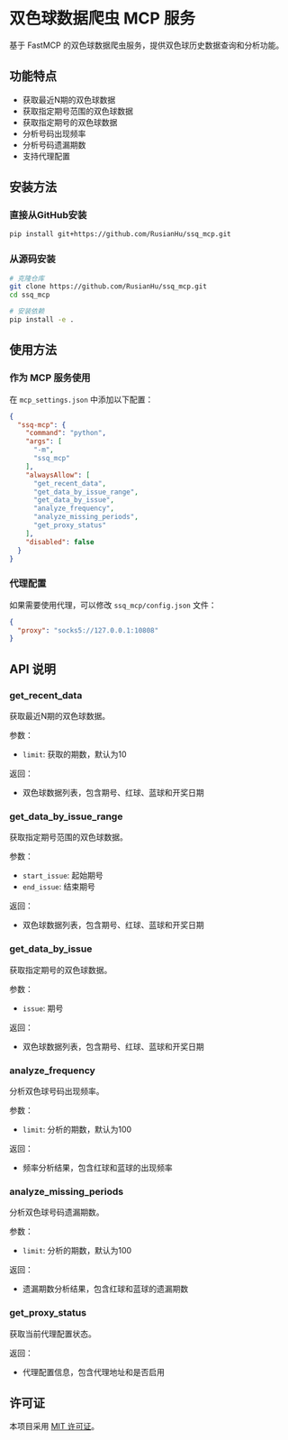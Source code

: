 # 双色球数据爬虫 MCP 服务

基于 FastMCP 的双色球数据爬虫服务，提供双色球历史数据查询和分析功能。

## 功能特点

- 获取最近N期的双色球数据
- 获取指定期号范围的双色球数据
- 获取指定期号的双色球数据
- 分析号码出现频率
- 分析号码遗漏期数
- 支持代理配置

## 安装方法

### 直接从GitHub安装

```bash
pip install git+https://github.com/RusianHu/ssq_mcp.git
```

### 从源码安装

```bash
# 克隆仓库
git clone https://github.com/RusianHu/ssq_mcp.git
cd ssq_mcp

# 安装依赖
pip install -e .
```

## 使用方法

### 作为 MCP 服务使用

在 `mcp_settings.json` 中添加以下配置：

```json
{
  "ssq-mcp": {
    "command": "python",
    "args": [
      "-m",
      "ssq_mcp"
    ],
    "alwaysAllow": [
      "get_recent_data",
      "get_data_by_issue_range",
      "get_data_by_issue",
      "analyze_frequency",
      "analyze_missing_periods",
      "get_proxy_status"
    ],
    "disabled": false
  }
}
```

### 代理配置

如果需要使用代理，可以修改 `ssq_mcp/config.json` 文件：

```json
{
  "proxy": "socks5://127.0.0.1:10808"
}
```

## API 说明

### get_recent_data

获取最近N期的双色球数据。

参数：
- `limit`: 获取的期数，默认为10

返回：
- 双色球数据列表，包含期号、红球、蓝球和开奖日期

### get_data_by_issue_range

获取指定期号范围的双色球数据。

参数：
- `start_issue`: 起始期号
- `end_issue`: 结束期号

返回：
- 双色球数据列表，包含期号、红球、蓝球和开奖日期

### get_data_by_issue

获取指定期号的双色球数据。

参数：
- `issue`: 期号

返回：
- 双色球数据列表，包含期号、红球、蓝球和开奖日期

### analyze_frequency

分析双色球号码出现频率。

参数：
- `limit`: 分析的期数，默认为100

返回：
- 频率分析结果，包含红球和蓝球的出现频率

### analyze_missing_periods

分析双色球号码遗漏期数。

参数：
- `limit`: 分析的期数，默认为100

返回：
- 遗漏期数分析结果，包含红球和蓝球的遗漏期数

### get_proxy_status

获取当前代理配置状态。

返回：
- 代理配置信息，包含代理地址和是否启用

## 许可证

本项目采用 [MIT 许可证](LICENSE)。
